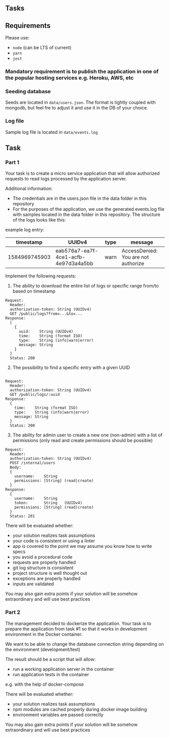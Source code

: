 ## Tasks

## Requirements

Please use:

- `node` (can be LTS of current)
- `yarn`
- `jest`

### Mandatory requirement is to publish the application in one of the popular hosting services e.g. Heroku, AWS, etc

### Seeding database

Seeds are located in `data/users.json`. The format is tightly coupled with mongodb, but feel fre to adjust it and use it in the DB of your choice.

### Log file

Sample log file is located in `data/events.log`

## Task

### Part 1

Your task is to create a micro service application that will allow authorized requests to read logs processed by the application server.

Additional information:
* The credentials are in the users.json file in the data folder in this repository
* For the purposes of the application, we use the generated events.log file with samples located in the data folder in this repository. The structure of the logs looks like this:

example log entry:

| timestamp | UUIDv4 | type | message |
|---|---|---|---|
| 1584969745903 | eab576a7-ea7f-4ce1-acfb-4e97d3a4a5bb | warn | AccessDenied: You are not authorize |

Implement the following requests:

1. The ability to download the entire list of logs or specific range from/to based on timestamp
```
Request:
  Header:
  authorization-token: String (UUIDv4)
  GET /public/logs?from=...&to=...
Response:
  [
    {
      uuid:    String (UUIDv4)
      time:    String (format ISO)
      type:    String (info|warn|error)
      message: String
    }
  ]
  Status: 200
```
2. The possibility to find a specific entry with a given UUID
```

Request:
  Header:
  authorization-token: String (UUIDv4)
  GET /public/logs/:uuid
Response:
  {
    time:    String (format ISO)
    type:    String (info|warn|error)
    message: String
  }
  Status: 200
```
3. The ability for admin user to create a new one (non-admin) with a list of permissions (only read and create permissions should be possible)
```
Request:
  Header:
  authorization-token: String (UUIDv4)
  POST /internal/users
  Body:
  {
    username:    String
    permissions: [String] (read|create)
  }
Response:
  {
    username:    String
    token:       String   (UUIDv4)
    permissions: [String] (read|create)
  }
  Status: 201
```

There will be evaluated whether:
* your solution realizes task assumptions
* your code is consistent or using a linter
* app is covered to the point we may assume you know how to write specs
* you avoid a procedural code
* requests are properly handled
* git log structure is consistent
* project structure is well thought out
* exceptions are properly handled
* inputs are validated

You may also gain extra points if your solution will be somehow extraordinary and will use best practices

### Part 2

The management decided to dockerize the application. Your task is to prepare the application from task #1 so that it works in development environment in the Docker container.

We want to be able to change the database connection string depending on the environment (development/test)

The result should be a script that will allow:
* run a working application server in the container
* run application tests in the container

e.g. with the help of docker-compose

There will be evaluated whether:
* your solution realizes task assumptions
* npm modules are cached properly during docker image building
* environment variables are passed correctly

You may also gain extra points if your solution will be somehow extraordinary and will use best practices

